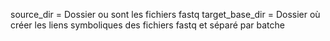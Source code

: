 source_dir = Dossier ou sont les fichiers fastq
target_base_dir = Dossier où créer les liens symboliques des fichiers fastq et séparé par batche
